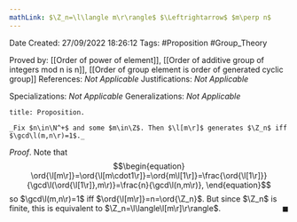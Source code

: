 ```yaml
---
mathLink: $\Z_n=\l\langle m\r\rangle$ $\Leftrightarrow$ $m\perp n$
---
```


<div class="topSpace"></div>

Date Created: 27/09/2022 18:26:12
Tags: #Proposition #Group_Theory

Proved by: [[Order of power of element]], [[Order of additive group of integers mod n is n]], [[Order of group element is order of generated cyclic group]]
References: _Not Applicable_
Justifications: _Not Applicable_

Specializations: _Not Applicable_
Generalizations: _Not Applicable_

``` ad-Proposition
title: Proposition.

_Fix $n\in\N^+$ and some $m\in\Z$. Then $\l[m\r]$ generates $\Z_n$ iff $\gcd\l(m,n\r)=1$._

```

_Proof_. Note that
$$\begin{equation}
    \ord{\l[m\r]}=\ord{\l[m\cdot1\r]}=\ord{m\l[1\r]}=\frac{\ord{\l[1\r]}}{\gcd\l(\ord{\l[1\r]},m\r)}=\frac{n}{\gcd\l(n,m\r)},
\end{equation}$$
so $\gcd\l(m,n\r)=1$ iff $\ord{\l[m\r]}=n=\ord{\Z_n}$. But since $\Z_n$ is finite, this is equivalent to $\Z_n=\l\langle\l[m\r]\r\rangle$.<span style="float:right;">$\blacksquare$</span>
